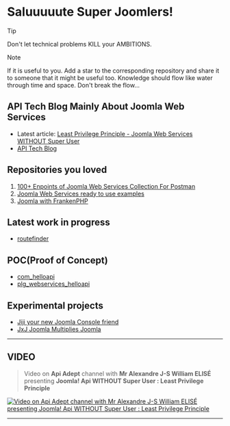 # Saluuuuute Super Joomlers!

> [!TIP]
> Don't let technical problems KILL your AMBITIONS. 

> [!NOTE]
> If it is useful to you. Add a star to the corresponding repository and share it to someone that it might be useful too.
> Knowledge should flow like water through time and space. Don't break the flow...

## API Tech Blog Mainly About Joomla Web Services
- Latest article: [Least Privilege Principle - Joomla Web Services WITHOUT Super User](https://github.com/alexandreelise/apiadept/blob/b5b0860755045eb7f3d7f6e2e57a708580f46a8e/least-privilege-principle-no-super-user-joomla-webservices.md)
- [API Tech Blog](https://github.com/alexandreelise/apiadept)

## Repositories you loved
1. [100+ Enpoints of Joomla Web Services Collection For Postman](https://github.com/alexandreelise/j4x-api-collection)
2. [Joomla Web Services ready to use examples](https://github.com/alexandreelise/j4x-api-examples)
3. [Joomla with FrankenPHP]()

## Latest work in progress
- [routefinder](https://github.com/alexandreelise/routefinder)

## POC(Proof of Concept)
- [com_helloapi](https://github.com/alexandreelise/com_helloapi)
- [plg_webservices_helloapi](https://)

## Experimental projects
- [Jiji your new Joomla Console friend](https://github.com/alexandreelise/plg_system_jiji)
- [JxJ Joomla Multiplies Joomla](https://github.com/alexandreelise/plg_system_jxj)


-----------------------------------------------------


## VIDEO

> Video on **Api Adept** channel with **Mr Alexandre J-S William ELISÉ** presenting **Joomla! Api WITHOUT Super User : Least Privilege Principle**

[![Video on Api Adept channel with Mr Alexandre J-S William ELISÉ presenting Joomla! Api WITHOUT Super User : Least Privilege Principle](https://img.youtube.com/vi/STw0a7sOtEU/maxresdefault.jpg)](https://www.youtube.com/watch?v=STw0a7sOtEU)

-----------------------------------------------------


